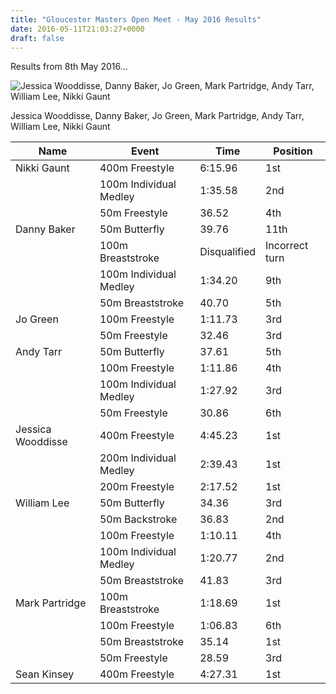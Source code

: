 ```yaml
---
title: "Gloucester Masters Open Meet - May 2016 Results"
date: 2016-05-11T21:03:27+0000
draft: false
---
```

Results from 8th May 2016...

![Jessica Wooddisse, Danny Baker, Jo Green, Mark Partridge, Andy Tarr, William Lee, Nikki Gaunt](/images/2016/05/gloucester_masters_2016-1024x800.jpg)

Jessica Wooddisse, Danny Baker, Jo Green, Mark Partridge, Andy Tarr, William Lee, Nikki Gaunt

| Name |Event |Time |Position |
|---|---|---|---|
| Nikki Gaunt |400m Freestyle |6:15.96 |1st |
|  |100m Individual Medley |1:35.58 |2nd |
|  |50m Freestyle |36.52 |4th |
| Danny Baker |50m Butterfly |39.76 |11th |
|  |100m Breaststroke |Disqualified |Incorrect turn |
|  |100m Individual Medley |1:34.20 |9th |
|  |50m Breaststroke |40.70 |5th |
| Jo Green |100m Freestyle |1:11.73 |3rd |
|  |50m Freestyle |32.46 |3rd |
| Andy Tarr |50m Butterfly |37.61 |5th |
|  |100m Freestyle |1:11.86 |4th |
|  |100m Individual Medley |1:27.92 |3rd |
|  |50m Freestyle |30.86 |6th |
| Jessica Wooddisse |400m Freestyle |4:45.23 |1st |
|  |200m Individual Medley |2:39.43 |1st |
|  |200m Freestyle |2:17.52 |1st |
| William Lee |50m Butterfly |34.36 |3rd |
|  |50m Backstroke |36.83 |2nd |
|  |100m Freestyle |1:10.11 |4th |
|  |100m Individual Medley |1:20.77 |2nd |
|  |50m Breaststroke |41.83 |3rd |
| Mark Partridge |100m Breaststroke |1:18.69 |1st |
|  |100m Freestyle |1:06.83 |6th |
|  |50m Breaststroke |35.14 |1st |
|  |50m Freestyle |28.59 |3rd |
| Sean Kinsey |400m Freestyle |4:27.31 |1st |

